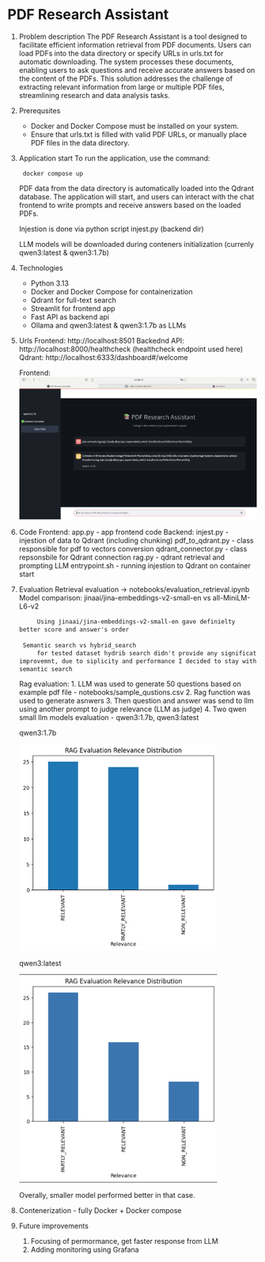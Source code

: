 # PDF Research Assistant

1. Problem description
    The PDF Research Assistant is a tool designed to facilitate efficient information retrieval from PDF documents. Users can load PDFs into the data directory or specify URLs in urls.txt for automatic downloading. The system processes these documents, enabling users to ask questions and receive accurate answers based on the content of the PDFs. This solution addresses the challenge of extracting relevant information from large or multiple PDF files, streamlining research and data analysis tasks.

2. Prerequsites
    - Docker and Docker Compose must be installed on your system.
    - Ensure that urls.txt is filled with valid PDF URLs, or manually place PDF files in the data directory.

3. Application start
    To run the application, use the command:

        docker compose up

    PDF data from the data directory is automatically loaded into the Qdrant database. The application will start, and users can interact with the chat frontend to write prompts and receive answers based on the loaded PDFs.

    Injestion is done via python script injest.py (backend dir)

    LLM models will be downloaded during conteners initialization (currenly qwen3:latest & qwen3:1.7b)

4. Technologies
    - Python 3.13
    - Docker and Docker Compose for containerization
    - Qdrant for full-text search
    - Streamlit for frontend app
    - Fast API as backend api
    - Ollama and qwen3:latest & qwen3:1.7b as LLMs

5. Urls
    Frontend: http://localhost:8501
    Backednd API: http://localhost:8000/healthcheck (healthcheck endpoint used here)
    Qdrant: http://localhost:6333/dashboard#/welcome

    Frontend:
        ![alt text](images/image.png)

6. Code
    Frontend:
        app.py - app frontend code
    Backend:
        injest.py - injestion of data to Qdrant (including chunking)
        pdf_to_qdrant.py - class responsible for pdf to vectors conversion
        qdrant_connector.py - class repsonsbile for Qdrant connection
        rag.py - qdrant retrieval and prompting LLM
        entrypoint.sh - running injestion to Qdrant on container start

7. Evaluation
    Retrieval evaluation -> notebooks/evaluation_retrieval.ipynb
        Model comparison:
            jinaai/jina-embeddings-v2-small-en vs all-MiniLM-L6-v2

            Using jinaai/jina-embeddings-v2-small-en gave definielty better score and answer's order

        Semantic search vs hybrid_search
            for tested dataset hydrib search didn't provide any significat improvemnt, due to siplicity and performance I decided to stay with semantic search

    Rag evaluation:
        1. LLM was used to generate 50 questions based on example pdf file - notebooks/sample_qustions.csv
        2. Rag function was used to generate asnwers
        3. Then question and answer was send to llm using another prompt to judge relevance (LLM as judge)
        4. Two qwen small llm models evaluation - qwen3:1.7b, qwen3:latest

    qwen3:1.7b

      <img src="images/rag1.png" width="400">

    qwen3:latest
 
      <img src="images/rag2.png" width="400">

    Overally, smaller model performed better in that case.

8. Contenerization - fully Docker + Docker compose

9. Future improvements
    1. Focusing of permormance, get faster response from LLM
    2. Adding monitoring using Grafana